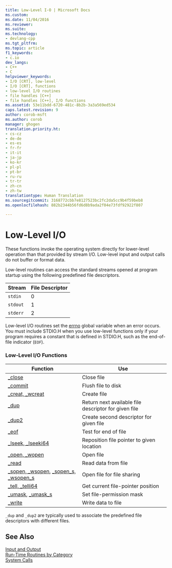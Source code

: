 ```yaml
---
title: Low-Level I-O | Microsoft Docs
ms.custom: 
ms.date: 11/04/2016
ms.reviewer: 
ms.suite: 
ms.technology:
- devlang-cpp
ms.tgt_pltfrm: 
ms.topic: article
f1_keywords:
- c.io
dev_langs:
- C++
- C
helpviewer_keywords:
- I/O [CRT], low-level
- I/O [CRT], functions
- low-level I/O routines
- file handles [C++]
- file handles [C++], I/O functions
ms.assetid: 53e11bdd-6720-481c-8b2b-3a3a569ed534
caps.latest.revision: 9
author: corob-msft
ms.author: corob
manager: ghogen
translation.priority.ht:
- cs-cz
- de-de
- es-es
- fr-fr
- it-it
- ja-jp
- ko-kr
- pl-pl
- pt-br
- ru-ru
- tr-tr
- zh-cn
- zh-tw
translationtype: Human Translation
ms.sourcegitcommit: 3168772cbb7e8127523bc2fc2da5cc9b4f59beb8
ms.openlocfilehash: 882b2344b56fd6d8b9ada2f04e73fdf92922f807

---
```

# Low-Level I/O
These functions invoke the operating system directly for lower-level operation than that provided by stream I/O. Low-level input and output calls do not buffer or format data.  
  
 Low-level routines can access the standard streams opened at program startup using the following predefined file descriptors.  
  
|Stream|File Descriptor|  
|------------|---------------------|  
|`stdin`|0|  
|`stdout`|1|  
|`stderr`|2|  
  
 Low-level I/O routines set the [errno](../c-runtime-library/errno-doserrno-sys-errlist-and-sys-nerr.md) global variable when an error occurs. You must include STDIO.H when you use low-level functions only if your program requires a constant that is defined in STDIO.H, such as the end-of-file indicator (`EOF`).  
  
### Low-Level I/O Functions  
  
|Function|Use|  
|--------------|---------|  
|[_close](../c-runtime-library/reference/close.md)|Close file|  
|[_commit](../c-runtime-library/reference/commit.md)|Flush file to disk|  
|[_creat, _wcreat](../c-runtime-library/reference/creat-wcreat.md)|Create file|  
|[_dup](../c-runtime-library/reference/dup-dup2.md)|Return next available file descriptor for given file|  
|[_dup2](../c-runtime-library/reference/dup-dup2.md)|Create second descriptor for given file|  
|[_eof](../c-runtime-library/reference/eof.md)|Test for end of file|  
|[_lseek, _lseeki64](../c-runtime-library/reference/lseek-lseeki64.md)|Reposition file pointer to given location|  
|[_open, _wopen](../c-runtime-library/reference/open-wopen.md)|Open file|  
|[_read](../c-runtime-library/reference/read.md)|Read data from file|  
|[_sopen, _wsopen](../c-runtime-library/reference/sopen-wsopen.md), [_sopen_s, _wsopen_s](../c-runtime-library/reference/sopen-s-wsopen-s.md)|Open file for file sharing|  
|[_tell, _telli64](../c-runtime-library/reference/tell-telli64.md)|Get current file-pointer position|  
|[_umask](../c-runtime-library/reference/umask.md), [_umask_s](../c-runtime-library/reference/umask-s.md)|Set file-permission mask|  
|[_write](../c-runtime-library/reference/write.md)|Write data to file|  
  
 `_dup` and `_dup2` are typically used to associate the predefined file descriptors with different files.  
  
## See Also  
 [Input and Output](../c-runtime-library/input-and-output.md)   
 [Run-Time Routines by Category](../c-runtime-library/run-time-routines-by-category.md)   
 [System Calls](../c-runtime-library/system-calls.md)


<!--HONumber=Jan17_HO2-->


